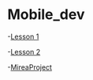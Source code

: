 # Mobile_dev
-[Lesson 1](https://github.com/egorvozhzhov/Mobile_dev/tree/lesson1)

-[Lesson 2](https://github.com/egorvozhzhov/Lesson2)


-[MireaProject ](https://github.com/egorvozhzhov/MireaProject)

